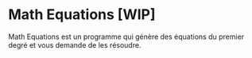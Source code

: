 # Math Equations [WIP]

Math Equations est un programme qui génère des équations du premier degré et vous demande de les résoudre.
